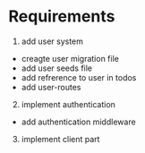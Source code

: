 # Requirements
1. add user system
  - creagte user migration file
  - add user seeds file
  - add refrerence to user in todos
  - add user-routes

2. implement authentication
  - add authentication middleware

3. implement client part